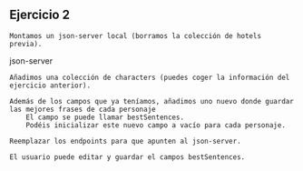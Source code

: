 ## Ejercicio 2

    Montamos un json-server local (borramos la colección de hotels previa).

json-server

    Añadimos una colección de characters (puedes coger la información del ejercicio anterior).

    Además de los campos que ya teníamos, añadimos uno nuevo donde guardar las mejores frases de cada personaje
        El campo se puede llamar bestSentences.
        Podéis inicializar este nuevo campo a vacío para cada personaje.

    Reemplazar los endpoints para que apunten al json-server.

    El usuario puede editar y guardar el campos bestSentences.
